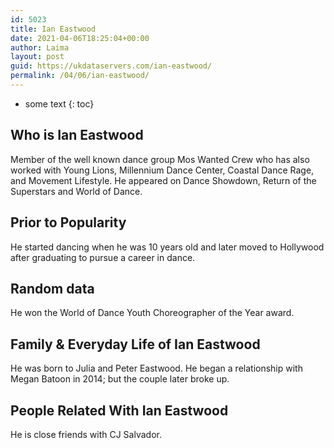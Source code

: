 ```yaml
---
id: 5023
title: Ian Eastwood
date: 2021-04-06T18:25:04+00:00
author: Laima
layout: post
guid: https://ukdataservers.com/ian-eastwood/
permalink: /04/06/ian-eastwood/
---
```


* some text
{: toc}


## Who is Ian Eastwood
                  
                  
                  
Member of the well known dance group Mos Wanted Crew who has also worked with Young Lions, Millennium Dance Center, Coastal Dance Rage, and Movement Lifestyle. He appeared on Dance Showdown, Return of the Superstars and World of Dance. 
                  
              
            
              
            
                
                
                
## Prior to Popularity
                  
                  
                  
He started dancing when he was 10 years old and later moved to Hollywood after graduating to pursue a career in dance. 
                  
              
            
              
            
                
                
                
## Random data
                  
                  
                  
He won the World of Dance Youth Choreographer of the Year award. 
                  
              
            
              
            
                
                
                
## Family & Everyday Life of Ian Eastwood
                  
                  
                  
He was born to Julia and Peter Eastwood. He began a relationship with Megan Batoon in 2014; but the couple later broke up.
                  
              
            
              
            
                
                
                
## People Related With Ian Eastwood
                  
                  
                  
He is close friends with CJ Salvador. 
                  
              
            
              
            
                
              
            
              
              
            
            
              
            
          
          
          